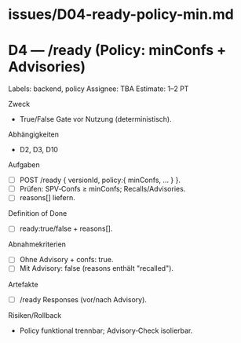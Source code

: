 # issues/D04-ready-policy-min.md
# D4 — /ready (Policy: minConfs + Advisories)
Labels: backend, policy
Assignee: TBA
Estimate: 1–2 PT

Zweck
- True/False Gate vor Nutzung (deterministisch).

Abhängigkeiten
- D2, D3, D10

Aufgaben
- [ ] POST /ready { versionId, policy:{ minConfs, … } }.
- [ ] Prüfen: SPV‑Confs ≥ minConfs; Recalls/Advisories.
- [ ] reasons[] liefern.

Definition of Done
- [ ] ready:true/false + reasons[].

Abnahmekriterien
- [ ] Ohne Advisory + confs: true.
- [ ] Mit Advisory: false (reasons enthält "recalled").

Artefakte
- [ ] /ready Responses (vor/nach Advisory).

Risiken/Rollback
- Policy funktional trennbar; Advisory‑Check isolierbar.
